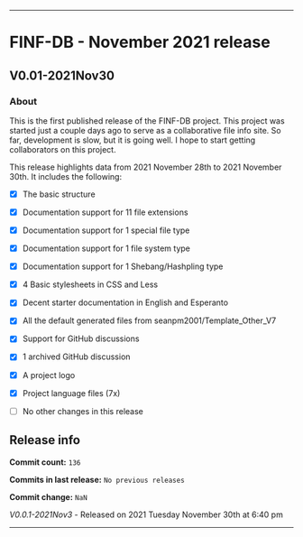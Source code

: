 ***

# FINF-DB - November 2021 release

## V0.01-2021Nov30

### About

This is the first published release of the FINF-DB project. This project was started just a couple days ago to serve as a collaborative file info site. So far, development is slow, but it is going well. I hope to start getting collaborators on this project.

This release highlights data from 2021 November 28th to 2021 November 30th. It includes the following:

- [x] The basic structure

- [x] Documentation support for 11 file extensions

- [x] Documentation support for 1 special file type

- [x] Documentation support for 1 file system type

- [x] Documentation support for 1 Shebang/Hashpling type

- [x] 4 Basic stylesheets in CSS and Less

- [x] Decent starter documentation in English and Esperanto

- [x] All the default generated files from seanpm2001/Template_Other_V7

- [x] Support for GitHub discussions

- [x] 1 archived GitHub discussion

- [x] A project logo

- [x] Project language files (7x)

- [ ] No other changes in this release

## Release info

**Commit count:** `136`

**Commits in last release:** `No previous releases`

**Commit change:** `NaN`

_V0.0.1-2021Nov3_ - Released on 2021 Tuesday November 30th at 6:40 pm

***
